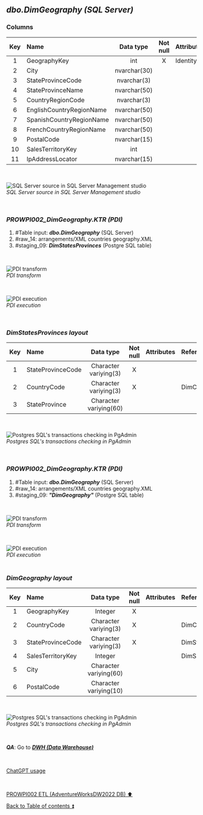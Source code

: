 ## **_dbo.DimGeography (SQL Server)_**  

### Columns  

| Key	| Name                     | Data type    | Not null | Attributes | References            | Description       |
| :-: | :----------------------- | :----------: | :------: | :--------- | :-------------------- | :---------------- |
| 1   | GeographyKey             | int          | X        | Identity   |                       | PK                |
| 2   | City                     | nvarchar(30) |          |            |                       |                   |
| 3   | StateProvinceCode        | nvarchar(3)  |          |            |                       |                   |
| 4   | StateProvinceName        | nvarchar(50) |          |            |                       |                   |
| 5   | CountryRegionCode        | nvarchar(3)  |          |            |                       |                   |
| 6   | EnglishCountryRegionName | nvarchar(50) |          |            |                       | CountryRegionName |
| 7   | SpanishCountryRegionName | nvarchar(50) |          |            |                       | deprecated        |
| 8   | FrenchCountryRegionName  | nvarchar(50) |          |            |                       | deprecated        |
| 9   | PostalCode               | nvarchar(15) |          |            |                       |                   |
| 10  | SalesTerritoryKey        | int          |          |            | dbo.DimSalesTerritory	| FK                |
| 11  | IpAddressLocator         | nvarchar(15) |          |            |                       | deprecated        |

<p><br></p>  

![SQL Server source in SQL Server Management studio](https://i.imgur.com/atjnzdn.png)  
_SQL Server source in SQL Server Management studio_  

<p><br></p>  

### **_PROWPI002\_DimGeography.KTR (PDI)_**   

1. #Table input: **_dbo.DimGeography_** (SQL Server)   
2. #raw_14: arrangements/XML countries geography.XML  
3. #staging_09: **_DimStatesProvinces_** (Postgre SQL table) 
 
<p><br></p>  

![PDI transform](https://i.imgur.com/04qTBND.png)  
_PDI transform_  

<p><br></p>  

![PDI execution](https://i.imgur.com/abg4gca.png)  
_PDI execution_ 

<p><br></p>  

### **_DimStatesProvinces layout_**  

| Key | Name                  | Data type             | Not null | Attributes | References            | Description  | Metadata |
| :-: | :-------------------- | :-------------------: | :------: | :--------- | :-------------------- | :----------- | :------- |
| 1   | StateProvinceCode     | Character variying(3) | X        |            |                       | PK           |  m139    |  
| 2   | CountryCode           | Character variying(3) | X        |            | DimCountries          | FK           |  m001    |
| 3   | StateProvince         | Character variying(60)|          |            |                       |              |  m140    |

<p><br></p>  

![Postgres SQL's transactions checking in PgAdmin](https://i.imgur.com/Dar3bXc.png)  
_Postgres SQL's transactions checking in PgAdmin_  

<p><br></p>  
  
### **_PROWPI002\_DimGeography.KTR (PDI)_**   

1. #Table input: **_dbo.DimGeography_** (SQL Server)  
2. #raw_14: arrangements/XML countries geography.XML 
3. #staging_09: **_"DimGeography"_** (Postgre SQL table) 

<p><br></p>  

![PDI transform](https://i.imgur.com/04qTBND.png)  
_PDI transform_  

<p><br></p>  

![PDI execution](https://i.imgur.com/XUGP6sR.png)  
_PDI execution_ 

### **_<p><br>DimGeography layout</p>_**  

| Key | Name                  | Data type             | Not null | Attributes | References            | Description  | Metadata |
| :-: | :-------------------- | :-------------------: | :------: | :--------- | :-------------------- | :----------- | :------- |
| 1   | GeographyKey          | Integer               | X        |            |                       | PK           | m141     |  
| 2   | CountryCode           | Character variying(3) | X        |            | DimCountries          | FK           | m001     |
| 3   | StateProvinceCode     | Character variying(3) | X        |            | DimStatesProvinces    | FK           | m139     |
| 4   | SalesTerritoryKey     | Integer               |          |            | DimSalesterritory     | FK           | m142     |
| 5   | City                  | Character variying(60)|          |            |                       |              | m143     |
| 6   | PostalCode            | Character variying(10)|          |            |                       |              | m144     |

<p><br></p>  

![Postgres SQL's transactions checking in PgAdmin](https://i.imgur.com/KNp4OlJ.png)  
_Postgres SQL's transactions checking in PgAdmin_  

<p><br></p>  

**_QA_**: Go to **_[DWH (Data Warehouse)](dwh.md)_**  

<p><br></p> 

[ChatGPT usage](../CHATGPT_USAGE.md)  

<p><br></p>

[PROWPI002 ETL (AdventureWorksDW2022 DB) :arrow_up:](prowpi002_etl_adventureworksdw2022_db.md)  

[Back to Table of contents :arrow_double_up:](../README.md)
